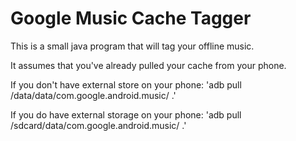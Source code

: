 Google Music Cache Tagger
==================================

This is a small java program that will tag your offline music.

It assumes that you've already pulled your cache from your phone.

If you don't have external store on your phone:
	'adb pull /data/data/com.google.android.music/ .'
	
If you do have external storage on your phone:
	'adb pull /sdcard/data/com.google.android.music/ .'

